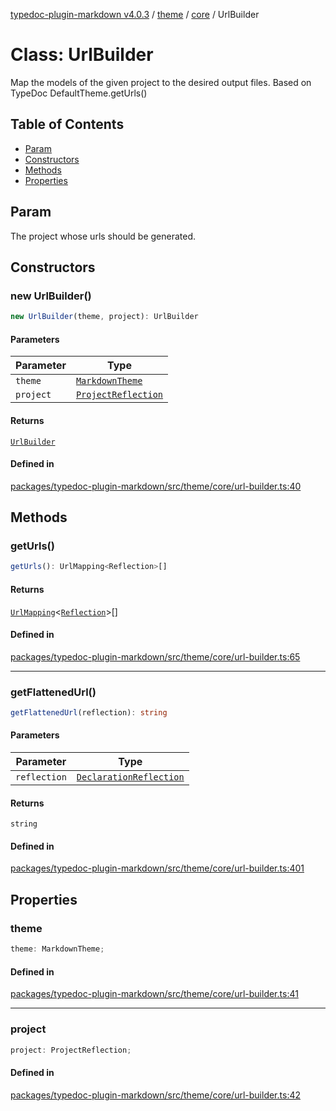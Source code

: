 [typedoc-plugin-markdown v4.0.3](../../../../README.md) / [theme](../../../README.md) / [core](../README.md) / UrlBuilder

# Class: UrlBuilder

Map the models of the given project to the desired output files.
Based on TypeDoc DefaultTheme.getUrls()

## Table of Contents

* [Param](#param)
* [Constructors](#constructors)
* [Methods](#methods)
* [Properties](#properties)

## Param

The project whose urls should be generated.

## Constructors

### new UrlBuilder()

```ts
new UrlBuilder(theme, project): UrlBuilder
```

#### Parameters

| Parameter | Type                                                                                 |
| --------- | ------------------------------------------------------------------------------------ |
| `theme`   | [`MarkdownTheme`](../../../classes/MarkdownTheme.md)                                 |
| `project` | [`ProjectReflection`](https://typedoc.org/api/classes/Models.ProjectReflection.html) |

#### Returns

[`UrlBuilder`](UrlBuilder.md)

#### Defined in

[packages/typedoc-plugin-markdown/src/theme/core/url-builder.ts:40](https://github.com/typedoc2md/typedoc-plugin-markdown/blob/a350891d3362a78bb12907d480645f9c5cefd0d6/packages/typedoc-plugin-markdown/src/theme/core/url-builder.ts#L40)

## Methods

### getUrls()

```ts
getUrls(): UrlMapping<Reflection>[]
```

#### Returns

[`UrlMapping`](../../types/interfaces/UrlMapping.md)\<[`Reflection`](https://typedoc.org/api/classes/Models.Reflection.html)>\[]

#### Defined in

[packages/typedoc-plugin-markdown/src/theme/core/url-builder.ts:65](https://github.com/typedoc2md/typedoc-plugin-markdown/blob/a350891d3362a78bb12907d480645f9c5cefd0d6/packages/typedoc-plugin-markdown/src/theme/core/url-builder.ts#L65)

***

### getFlattenedUrl()

```ts
getFlattenedUrl(reflection): string
```

#### Parameters

| Parameter    | Type                                                                                         |
| ------------ | -------------------------------------------------------------------------------------------- |
| `reflection` | [`DeclarationReflection`](https://typedoc.org/api/classes/Models.DeclarationReflection.html) |

#### Returns

`string`

#### Defined in

[packages/typedoc-plugin-markdown/src/theme/core/url-builder.ts:401](https://github.com/typedoc2md/typedoc-plugin-markdown/blob/a350891d3362a78bb12907d480645f9c5cefd0d6/packages/typedoc-plugin-markdown/src/theme/core/url-builder.ts#L401)

## Properties

### theme

```ts
theme: MarkdownTheme;
```

#### Defined in

[packages/typedoc-plugin-markdown/src/theme/core/url-builder.ts:41](https://github.com/typedoc2md/typedoc-plugin-markdown/blob/a350891d3362a78bb12907d480645f9c5cefd0d6/packages/typedoc-plugin-markdown/src/theme/core/url-builder.ts#L41)

***

### project

```ts
project: ProjectReflection;
```

#### Defined in

[packages/typedoc-plugin-markdown/src/theme/core/url-builder.ts:42](https://github.com/typedoc2md/typedoc-plugin-markdown/blob/a350891d3362a78bb12907d480645f9c5cefd0d6/packages/typedoc-plugin-markdown/src/theme/core/url-builder.ts#L42)
